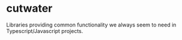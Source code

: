 # cutwater
Libraries providing common functionality we always seem to need in Typescript/Javascript projects.
